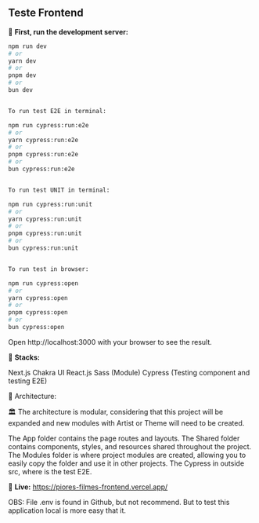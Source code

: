 ## Teste Frontend

🚀 **First, run the development server:**

```bash
npm run dev
# or
yarn dev
# or
pnpm dev
# or
bun dev


To run test E2E in terminal:

npm run cypress:run:e2e
# or
yarn cypress:run:e2e
# or
pnpm cypress:run:e2e
# or
bun cypress:run:e2e


To run test UNIT in terminal:

npm run cypress:run:unit
# or
yarn cypress:run:unit
# or
pnpm cypress:run:unit
# or
bun cypress:run:unit


To run test in browser:

npm run cypress:open
# or
yarn cypress:open
# or
pnpm cypress:open
# or
bun cypress:open
```

Open http://localhost:3000 with your browser to see the result.

🚀 **Stacks:**

Next.js
Chakra UI
React.js
Sass (Module)
Cypress (Testing component and testing E2E)

🚀 Architecture:

🏛 The architecture is modular, considering that this project will be expanded and new modules with Artist or Theme will need to be created.

The App folder contains the page routes and layouts.
The Shared folder contains components, styles, and resources shared throughout the project.
The Modules folder is where project modules are created, allowing you to easily copy the folder and use it in other projects.
The Cypress in outside src, where is the test E2E.

🚀 **Live:**
https://piores-filmes-frontend.vercel.app/

OBS:
File .env is found in Github, but not recommend. But to test this application local is more easy that it.